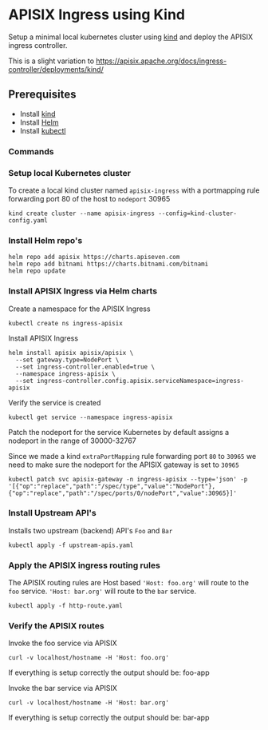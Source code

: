 # APISIX Ingress using Kind
Setup a minimal local kubernetes cluster using [kind](https://kind.sigs.k8s.io/) and deploy the APISIX ingress controller. 

This is a slight variation to https://apisix.apache.org/docs/ingress-controller/deployments/kind/ 

## Prerequisites
- Install [kind](https://kind.sigs.k8s.io/docs/user/quick-start/)
- Install [Helm](https://helm.sh/)
- Install [kubectl](https://kubernetes.io/docs/tasks/tools/)

### Commands

### Setup local Kubernetes cluster
To create a local kind cluster named `apisix-ingress` with a portmapping rule forwarding port 80 of the host to `nodeport` 30965 
```shell
kind create cluster --name apisix-ingress --config=kind-cluster-config.yaml
```

### Install Helm repo's
```shell
helm repo add apisix https://charts.apiseven.com
helm repo add bitnami https://charts.bitnami.com/bitnami
helm repo update
```

### Install APISIX Ingress via Helm charts
Create a namespace for the APISIX Ingress
```shell
kubectl create ns ingress-apisix
```

Install APISIX Ingress
```shell
helm install apisix apisix/apisix \
  --set gateway.type=NodePort \
  --set ingress-controller.enabled=true \
  --namespace ingress-apisix \
  --set ingress-controller.config.apisix.serviceNamespace=ingress-apisix
```

Verify the service is created
```shell
kubectl get service --namespace ingress-apisix
```

Patch the nodeport for the service
Kubernetes by default assigns a nodeport in the range of 30000-32767

Since we made a kind `extraPortMapping` rule forwarding port `80` to `30965` we need to make sure the nodeport for the APISIX gateway is set to `30965`

```shell
kubectl patch svc apisix-gateway -n ingress-apisix --type='json' -p '[{"op":"replace","path":"/spec/type","value":"NodePort"},{"op":"replace","path":"/spec/ports/0/nodePort","value":30965}]'
```

### Install Upstream API's
Installs two upstream (backend) API's `Foo` and `Bar`
```shell
kubectl apply -f upstream-apis.yaml
```

### Apply the APISIX ingress routing rules
The APISIX routing rules are Host based `'Host: foo.org'` will route to the `foo` service. `'Host: bar.org'` will route to the `bar` service.

```shell
kubectl apply -f http-route.yaml
```

### Verify the APISIX routes
Invoke the foo service via APISIX
```shell
curl -v localhost/hostname -H 'Host: foo.org'
```
If everything is setup correctly the output should be:
foo-app

Invoke the bar service via APISIX
```shell
curl -v localhost/hostname -H 'Host: bar.org'
```
If everything is setup correctly the output should be:
bar-app